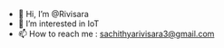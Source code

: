 - 👋 Hi, I’m @Rivisara
- 👀 I’m interested in IoT
- 📫 How to reach me : sachithyarivisara3@gmail.com

